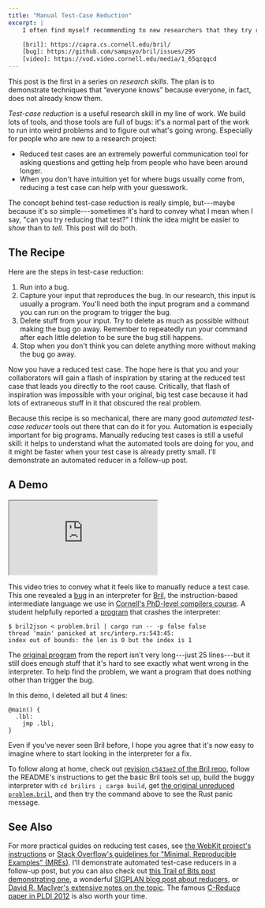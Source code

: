 ```yaml
---
title: "Manual Test-Case Reduction"
excerpt: |
    I often find myself recommending to new researchers that they try reducing a buggy test case to understand a problem better. To better explain what I mean by that, I recorded a little [video][] of myself reducing a test for a [bug][] in a [Bril][] interpreter.

    [bril]: https://capra.cs.cornell.edu/bril/
    [bug]: https://github.com/sampsyo/bril/issues/295
    [video]: https://vod.video.cornell.edu/media/1_65qzqqcd
---
```

<aside>
This post is the first in a series on <em>research skills</em>.
The plan is to demonstrate techniques that &ldquo;everyone knows&rdquo; because everyone, in fact, does not already know them.
</aside>

*Test-case reduction* is a useful research skill in my line of work.
We build lots of tools, and those tools are full of bugs: it's a normal part of the work to run into weird problems and to figure out what's going wrong.
Especially for people who are new to a research project:

* Reduced test cases are an extremely powerful communication tool for asking questions and getting help from people who have been around longer.
* When you don't have intuition yet for where bugs usually come from, reducing a test case can help with your guesswork.

The concept behind test-case reduction is really simple, but---maybe because it's so simple---sometimes it's hard to convey what I mean when I say, "can you try reducing that test?"
I think the idea might be easier to *show* than to *tell*.
This post will do both.

## The Recipe

Here are the steps in test-case reduction:

1. Run into a bug.
2. Capture your input that reproduces the bug. In our research, this input is usually a program. You'll need both the input program and a command you can run on the program to trigger the bug.
3. Delete stuff from your input. Try to delete as much as possible without making the bug go away. Remember to repeatedly run your command after each little deletion to be sure the bug still happens.
4. Stop when you don't think you can delete anything more without making the bug go away.

Now you have a reduced test case.
The hope here is that you and your collaborators will gain a flash of inspiration by staring at the reduced test case that leads you directly to the root cause.
Critically, that flash of inspiration was impossible with your original, big test case because it had lots of extraneous stuff in it that obscured the real problem.

Because this recipe is so mechanical, there are many good *automated test-case reducer* tools out there that can do it for you.
Automation is especially important for big programs.
Manually reducing test cases is still a useful skill: it helps to understand what the automated tools are doing for you, and it might be faster when your test case is already pretty small.
I'll demonstrate an automated reducer in a follow-up post.

## A Demo

<div class="embed">
  <iframe src="https://cdnapisec.kaltura.com/p/520801/sp/52080100/embedIframeJs/uiconf_id/31230141/partner_id/520801?iframeembed=true&entry_id=1_65qzqqcd" allowfullscreen></iframe>
</div>

This video tries to convey what it feels like to manually reduce a test case.
This one revealed a [bug][] in an interpreter for [Bril][], the instruction-based intermediate language we use in [Cornell's PhD-level compilers course][cs6120].
A student helpfully reported a [program][] that crashes the interpreter:

    $ bril2json < problem.bril | cargo run -- -p false false
    thread 'main' panicked at src/interp.rs:543:45:
    index out of bounds: the len is 0 but the index is 1

The [original program][program] from the report isn't very long---just 25 lines---but it still does enough stuff that it's hard to see exactly what went wrong in the interpreter.
To help find the problem, we want a program that does nothing other than trigger the bug.

In this demo, I deleted all but 4 lines:

    @main() {
      .lbl:
        jmp .lbl;
    }

Even if you've never seen Bril before, I hope you agree that it's now easy to imagine where to start looking in the interpreter for a fix.

To follow along at home, check out [revision `c543ae2` of the Bril repo][rev],
follow the README's instructions to get the basic Bril tools set up,
build the buggy interpreter with `cd brilirs ; cargo build`,
get [the original unreduced `problem.bril`][program],
and then try the command above to see the Rust panic message.

[bril]: https://capra.cs.cornell.edu/bril/
[bug]: https://github.com/sampsyo/bril/issues/295
[cs6120]: https://www.cs.cornell.edu/courses/cs6120/2023fa/
[rev]: https://github.com/sampsyo/bril/tree/c543ae2f253f32c6e59580ce1e843f6a2d86a9da
[program]: https://gist.github.com/sampsyo/681f9b5d5dfe5b5c0bf1cca51fa55a5a

## See Also

For more practical guides on reducing test cases, see [the WebKit project's instructions][wk]
or [Stack Overflow's guidelines for "Minimal, Reproducible Examples" (MREs)][so].
I'll demonstrate automated test-case reducers in a follow-up post,
but you can also check out [this Trail of Bits post demonstrating one][tob],
a wonderful [SIGPLAN blog post about reducers][sigplan],
or [David R. MacIver's extensive notes on the topic][drmaciver].
The famous [C-Reduce paper in PLDI 2012][creduce] is also worth your time.

[wk]: https://webkit.org/test-case-reduction/
[so]: https://stackoverflow.com/help/minimal-reproducible-example
[tob]: https://blog.trailofbits.com/2019/11/11/test-case-reduction/
[sigplan]: https://blog.sigplan.org/2021/03/30/an-overview-of-test-case-reduction/
[drmaciver]: https://www.drmaciver.com/2019/01/notes-on-test-case-reduction/
[creduce]: https://users.cs.utah.edu/~regehr/papers/pldi12-preprint.pdf
